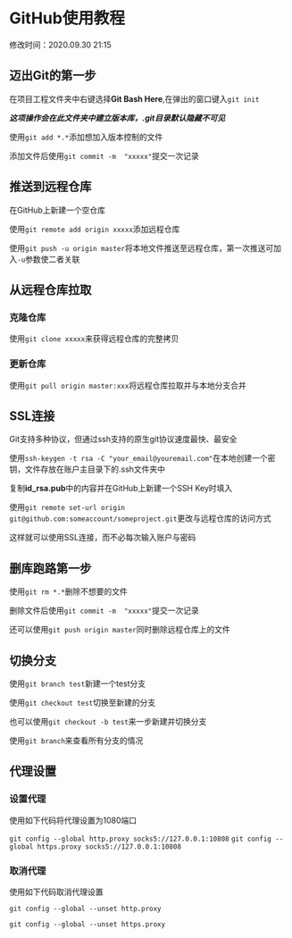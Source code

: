 # GitHub使用教程

修改时间：2020.09.30 21:15

## 迈出Git的第一步

在项目工程文件夹中右键选择**Git Bash Here**,在弹出的窗口键入`git init`

***这项操作会在此文件夹中建立版本库，.git目录默认隐藏不可见***

使用`git add *.*`添加想加入版本控制的文件

添加文件后使用`git commit -m  "xxxxx"`提交一次记录

## 推送到远程仓库

在GitHub上新建一个空仓库

使用`git remote add origin xxxxx`添加远程仓库

使用`git push -u origin master`将本地文件推送至远程仓库，第一次推送可加入`-u`参数使二者关联

## 从远程仓库拉取

### 克隆仓库

使用`git clone xxxxx`来获得远程仓库的完整拷贝

### 更新仓库

使用`git pull origin master:xxx`将远程仓库拉取并与本地分支合并

## SSL连接

Git支持多种协议，但通过ssh支持的原生git协议速度最快、最安全

使用`ssh-keygen -t rsa -C "your_email@youremail.com"`在本地创建一个密钥，文件存放在账户主目录下的.ssh文件夹中

复制**id_rsa.pub**中的内容并在GitHub上新建一个SSH Key时填入

使用`git remote set-url origin git@github.com:someaccount/someproject.git`更改与远程仓库的访问方式

这样就可以使用SSL连接，而不必每次输入账户与密码

## 删库跑路第一步

使用`git rm *.*`删除不想要的文件

删除文件后使用`git commit -m  "xxxxx"`提交一次记录

还可以使用`git push origin master`同时删除远程仓库上的文件

## 切换分支

使用`git branch test`新建一个test分支

使用`git checkout test`切换至新建的分支

也可以使用`git checkout -b test`来一步新建并切换分支

使用`git branch`来查看所有分支的情况

## 代理设置

### 设置代理

使用如下代码将代理设置为1080端口

`git config --global http.proxy socks5://127.0.0.1:10808`
`git config --global https.proxy socks5://127.0.0.1:10808`

### 取消代理

使用如下代码取消代理设置

`git config --global --unset http.proxy`

`git config --global --unset https.proxy`

